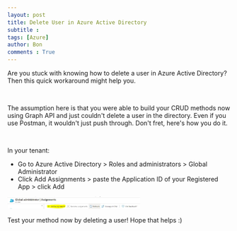 ```yaml
---
layout: post
title: Delete User in Azure Active Directory
subtitle :
tags: [Azure]
author: Bon
comments : True
---
```


Are you stuck with knowing how to delete a user in Azure Active Directory? Then this quick workaround might help you.

<br>

The assumption here is that you were able to build your CRUD methods now using Graph API and just couldn't delete a user in the directory. Even if you use Postman, it wouldn't just push through. Don't fret, here's how you do it.

<br>

In your tenant:
- Go to Azure Active Directory > Roles and administrators > Global Administrator
- Click Add Assignments > paste the Application ID of your Registered App > click Add

<img src="/assets/img/delete-user.JPG" alt="AZ 900" style="width: 300px;">

<br>

Test your method now by deleting a user! Hope that helps :)

